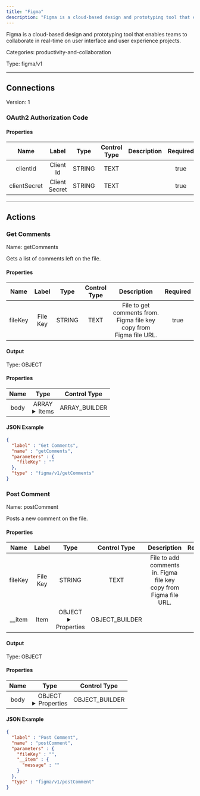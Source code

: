 ```yaml
---
title: "Figma"
description: "Figma is a cloud-based design and prototyping tool that enables teams to collaborate in real-time on user interface and user experience projects."
---
```


Figma is a cloud-based design and prototyping tool that enables teams to collaborate in real-time on user interface and user experience projects.


Categories: productivity-and-collaboration


Type: figma/v1

<hr />



## Connections

Version: 1


### OAuth2 Authorization Code

#### Properties

|      Name       |      Label     |     Type     |    Control Type     |     Description     | Required |
|:---------------:|:--------------:|:------------:|:-------------------:|:-------------------:|:--------:|
| clientId | Client Id | STRING | TEXT |  | true |
| clientSecret | Client Secret | STRING | TEXT |  | true |





<hr />



## Actions


### Get Comments
Name: getComments

Gets a list of comments left on the file.

#### Properties

|      Name       |      Label     |     Type     |    Control Type     |     Description     | Required |
|:---------------:|:--------------:|:------------:|:-------------------:|:-------------------:|:--------:|
| fileKey | File Key | STRING | TEXT | File to get comments from. Figma file key copy from Figma file URL. | true |


#### Output



Type: OBJECT


#### Properties

|     Name     |     Type     |    Control Type     |
|:------------:|:------------:|:-------------------:|
| body | ARRAY <details> <summary> Items </summary> [{STRING\(id), STRING\(file_key), STRING\(parent_id), {STRING\(id), STRING\(handle), STRING\(img_url), STRING\(email)}\(user)}] </details> | ARRAY_BUILDER |




#### JSON Example
```json
{
  "label" : "Get Comments",
  "name" : "getComments",
  "parameters" : {
    "fileKey" : ""
  },
  "type" : "figma/v1/getComments"
}
```


### Post Comment
Name: postComment

Posts a new comment on the file.

#### Properties

|      Name       |      Label     |     Type     |    Control Type     |     Description     | Required |
|:---------------:|:--------------:|:------------:|:-------------------:|:-------------------:|:--------:|
| fileKey | File Key | STRING | TEXT | File to add comments in. Figma file key copy from Figma file URL. | true |
| __item | Item | OBJECT <details> <summary> Properties </summary> {STRING\(message)} </details> | OBJECT_BUILDER |  | true |


#### Output



Type: OBJECT


#### Properties

|     Name     |     Type     |    Control Type     |
|:------------:|:------------:|:-------------------:|
| body | OBJECT <details> <summary> Properties </summary> {STRING\(id), STRING\(file_key), STRING\(parent_id), STRING\(message)} </details> | OBJECT_BUILDER |




#### JSON Example
```json
{
  "label" : "Post Comment",
  "name" : "postComment",
  "parameters" : {
    "fileKey" : "",
    "__item" : {
      "message" : ""
    }
  },
  "type" : "figma/v1/postComment"
}
```




